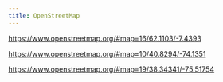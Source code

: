 ```yaml
---
title: OpenStreetMap
---
```


https://www.openstreetmap.org/#map=16/62.1103/-7.4393

https://www.openstreetmap.org/#map=10/40.8294/-74.1351

https://www.openstreetmap.org/#map=19/38.34341/-75.51754